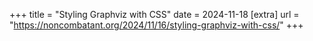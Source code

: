 +++
title = "Styling Graphviz with CSS"
date = 2024-11-18
[extra]
url = "https://noncombatant.org/2024/11/16/styling-graphviz-with-css/"
+++
